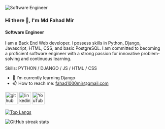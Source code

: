 ![Software Engineer](https://media.licdn.com/dms/image/v2/D4E16AQFEG6TiobFvnA/profile-displaybackgroundimage-shrink_350_1400/profile-displaybackgroundimage-shrink_350_1400/0/1725528112017?e=1730937600&v=beta&t=VV34Q8eDGGsPt02EdKhdqfgKVADOgzIJLBSdrwAbTuU)

### Hi there 👋, I'm Md Fahad Mir
#### Software Engineer


I am a Back End Web developer. I possess skills in Python, Django, Javascript, HTML, CSS, and basic PostgreSQL. I am committed to becoming a proficient software engineer with a strong passion for innovative problem-solving and continuous learning.

Skills: PYTHON / DJANGO / JS / HTML / CSS

- 🌱 I’m currently learning Django 
- 📫 How to reach me: fahad1000mir@gmail.com 


[<img src='https://cdn.jsdelivr.net/npm/simple-icons@3.0.1/icons/github.svg' alt='github' height='40'>](https://github.com/FahadOSD)  [<img src='https://cdn.jsdelivr.net/npm/simple-icons@3.0.1/icons/linkedin.svg' alt='linkedin' height='40'>](https://www.linkedin.com/in/md-fahad-mir/)  [<img src='https://cdn.jsdelivr.net/npm/simple-icons@3.0.1/icons/youtube.svg' alt='YouTube' height='40'>](https://www.youtube.com/channel/UCSWfgsInfoXBQzc847A9Ccg)  

[![Top Langs](https://github-readme-stats.vercel.app/api/top-langs/?username=FahadOSD)](https://github.com/anuraghazra/github-readme-stats)
 

![GitHub streak stats](https://streak-stats.demolab.com/?user=FahadOSD)  


